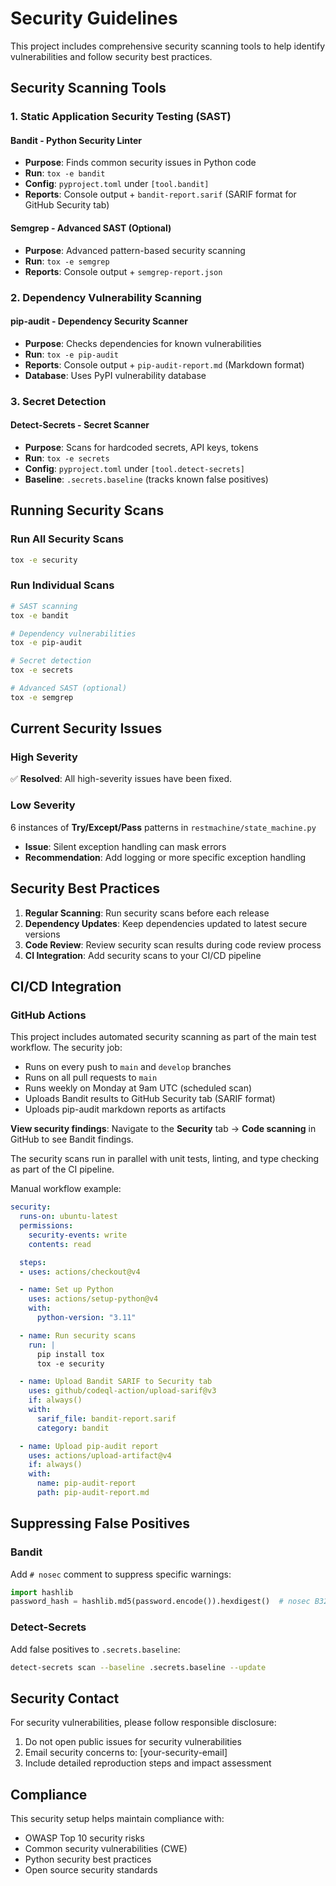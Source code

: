 # Security Guidelines

This project includes comprehensive security scanning tools to help identify vulnerabilities and follow security best practices.

## Security Scanning Tools

### 1. Static Application Security Testing (SAST)

#### Bandit - Python Security Linter
- **Purpose**: Finds common security issues in Python code
- **Run**: `tox -e bandit`
- **Config**: `pyproject.toml` under `[tool.bandit]`
- **Reports**: Console output + `bandit-report.sarif` (SARIF format for GitHub Security tab)

#### Semgrep - Advanced SAST (Optional)
- **Purpose**: Advanced pattern-based security scanning
- **Run**: `tox -e semgrep`
- **Reports**: Console output + `semgrep-report.json`

### 2. Dependency Vulnerability Scanning

#### pip-audit - Dependency Security Scanner
- **Purpose**: Checks dependencies for known vulnerabilities
- **Run**: `tox -e pip-audit`
- **Reports**: Console output + `pip-audit-report.md` (Markdown format)
- **Database**: Uses PyPI vulnerability database

### 3. Secret Detection

#### Detect-Secrets - Secret Scanner
- **Purpose**: Scans for hardcoded secrets, API keys, tokens
- **Run**: `tox -e secrets`
- **Config**: `pyproject.toml` under `[tool.detect-secrets]`
- **Baseline**: `.secrets.baseline` (tracks known false positives)

## Running Security Scans

### Run All Security Scans
```bash
tox -e security
```

### Run Individual Scans
```bash
# SAST scanning
tox -e bandit

# Dependency vulnerabilities
tox -e pip-audit

# Secret detection
tox -e secrets

# Advanced SAST (optional)
tox -e semgrep
```

## Current Security Issues

### High Severity
✅ **Resolved**: All high-severity issues have been fixed.

### Low Severity
6 instances of **Try/Except/Pass** patterns in `restmachine/state_machine.py`
   - **Issue**: Silent exception handling can mask errors
   - **Recommendation**: Add logging or more specific exception handling

## Security Best Practices

1. **Regular Scanning**: Run security scans before each release
2. **Dependency Updates**: Keep dependencies updated to latest secure versions
3. **Code Review**: Review security scan results during code review process
4. **CI Integration**: Add security scans to your CI/CD pipeline

## CI/CD Integration

### GitHub Actions

This project includes automated security scanning as part of the main test workflow. The security job:
- Runs on every push to `main` and `develop` branches
- Runs on all pull requests to `main`
- Runs weekly on Monday at 9am UTC (scheduled scan)
- Uploads Bandit results to GitHub Security tab (SARIF format)
- Uploads pip-audit markdown reports as artifacts

**View security findings**: Navigate to the **Security** tab → **Code scanning** in GitHub to see Bandit findings.

The security scans run in parallel with unit tests, linting, and type checking as part of the CI pipeline.

Manual workflow example:

```yaml
security:
  runs-on: ubuntu-latest
  permissions:
    security-events: write
    contents: read

  steps:
  - uses: actions/checkout@v4

  - name: Set up Python
    uses: actions/setup-python@v4
    with:
      python-version: "3.11"

  - name: Run security scans
    run: |
      pip install tox
      tox -e security

  - name: Upload Bandit SARIF to Security tab
    uses: github/codeql-action/upload-sarif@v3
    if: always()
    with:
      sarif_file: bandit-report.sarif
      category: bandit

  - name: Upload pip-audit report
    uses: actions/upload-artifact@v4
    if: always()
    with:
      name: pip-audit-report
      path: pip-audit-report.md
```

## Suppressing False Positives

### Bandit
Add `# nosec` comment to suppress specific warnings:
```python
import hashlib
password_hash = hashlib.md5(password.encode()).hexdigest()  # nosec B324
```

### Detect-Secrets
Add false positives to `.secrets.baseline`:
```bash
detect-secrets scan --baseline .secrets.baseline --update
```

## Security Contact

For security vulnerabilities, please follow responsible disclosure:
1. Do not open public issues for security vulnerabilities
2. Email security concerns to: [your-security-email]
3. Include detailed reproduction steps and impact assessment

## Compliance

This security setup helps maintain compliance with:
- OWASP Top 10 security risks
- Common security vulnerabilities (CWE)
- Python security best practices
- Open source security standards
